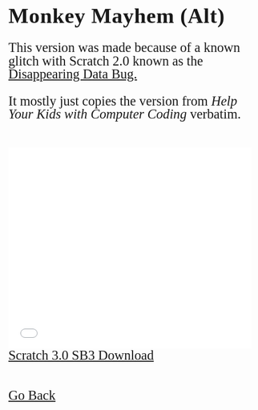 <html>
<style>
		h3 {
			font-family: AppleKid;
			line-height: 1;
			letter-spacing: 0.8px;
		}
		h2 {
			font-family: AppleKid;
			line-height: 1;
			letter-spacing: 0.8px;
		}
		h1 {
			font-family: AppleKid;
			line-height: 1;
			letter-spacing: 0.8px;
		}
		@font-face {
			font-family: AppleKid;
			src: url('../../images/Apple-Kid.woff2') format('woff2'),
				url('../../images/Apple-Kid.woff') format('woff');
			font-weight: normal;
			font-style: normal;
		}
        p.small {
            line-height: 1;
        }
		.mainContent {
			font-family: AppleKid;
			font-size: 20pt;
			line-height: 1;
		}
</style>
<body>
<div class="mainContent">
<h1 style="font-size:32pt">Monkey Mayhem (Alt)</h1>
<p>This version was made because of a known glitch with Scratch 2.0 known as the <a href="https://scratch.mit.edu/projects/25491072/">Disappearing Data Bug.</a></p>
<p>It mostly just copies the version from <i>Help Your Kids with Computer Coding</i> verbatim.</p><br />
<iframe allowtransparency="true" width="485" height="402" src="//scratch.mit.edu/projects/embed/92985136/?autostart=false" frameborder="0" allowfullscreen></iframe>
<br/>
<a href="../../downloads/Monkey Mayhem (starter).sb3">Scratch 3.0 SB3 Download</a><br />
<br />
<br />
<a href="https://sterophonick.github.io/Archive/SuperBlockJump">Go Back</a><br />
</div>
</body>
</html>